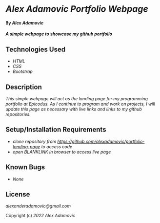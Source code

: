 # _Alex Adamovic Portfolio Webpage_

#### By _**Alex Adamovic**_

#### _A simple webpage to showcase my github portfolio_

## Technologies Used

* _HTML_
* _CSS_
* _Bootstrap_

## Description

_This simple webpage will act as the landing page for my programming portfolio at Epicodus. As I continue to program and work on projects, I will update this page as necessary with live links and links to my github repositories._

## Setup/Installation Requirements

* _clone repository from https://github.com/alexadamovic/portfolio-landing-page to access code_
* _open BLANKLINK in browser to access live page_

## Known Bugs

* _None_

## License

_alexanderadamovic@gmail.com_

Copyright (c) _2022_ _Alex Adamovic_